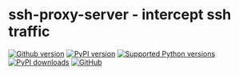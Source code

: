 # ssh-proxy-server - intercept ssh traffic

[![Github version](https://img.shields.io/github/v/release/manfred-kaiser/ssh-proxy-server?label=github&logo=github)](https://github.com/manfred-kaiser/ssh-proxy-server/releases)
[![PyPI version](https://img.shields.io/pypi/v/ssh-proxy-server.svg?logo=pypi&logoColor=FFE873)](https://pypi.org/project/ssh-proxy-server/)
[![Supported Python versions](https://img.shields.io/pypi/pyversions/ssh-proxy-server.svg?logo=python&logoColor=FFE873)](https://pypi.org/project/ssh-proxy-server/)
[![PyPI downloads](https://img.shields.io/pypi/dm/signed-xmlrpc.svg)](https://pypistats.org/packages/ssh-proxy-server)
[![GitHub](https://img.shields.io/github/license/manfred-kaiser/ssh-proxy-server.svg)](LICENSE)
